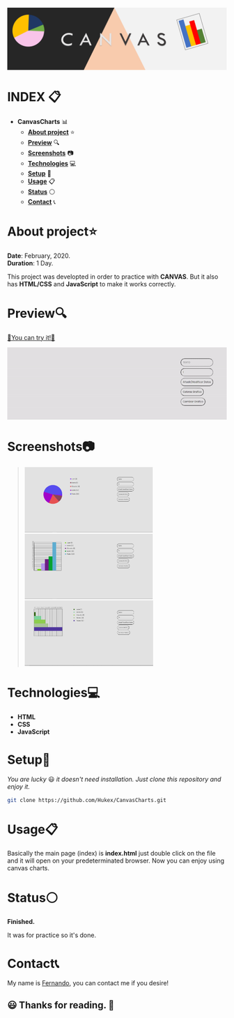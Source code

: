 

![IMG](https://github.com/Hukex/CanvasCharts/blob/master/readmefiles/banner.png)

# INDEX 📋

- **CanvasCharts** 📊	
  - [**About project**](#about-project) ⭐
  - [**Preview**](#preview) 🔍
  - [**Screenshots**](#screenshots) 📷
  - [**Technologies**](#technologies) 💻
  - [**Setup**](#setup) 🔧
  - [**Usage**](#usage) 📋
  - [**Status**](#status) ⚪
  - [**Contact**](#contact) 📞




# About project⭐



**Date**: February, 2020.   
**Duration**: 1 Day.


This project was developted in order to practice with **CANVAS**.
But it also has **HTML/CSS** and **JavaScript** to make it works correctly.

# Preview🔍

[💠You can try it!💠](https://hukex.github.io/CanvasCharts/)

 ![GIF](https://github.com/Hukex/CanvasCharts/blob/master/readmefiles/preview.gif)
</p>

# Screenshots📷

><img src="readmefiles/1.png" height="150"/>
><img src="readmefiles/2.png" height="150"/>
><img src="readmefiles/3.png" height="150"/>




# Technologies💻

- **HTML**
- **CSS**
- **JavaScript**



# Setup🔧

*You are lucky* 😃 *it doesn't need installation. Just clone this repository and enjoy it.*

```bash
git clone https://github.com/Hukex/CanvasCharts.git
```

# Usage📋

Basically the main page (index) is **index.html** just double click on the file and it will open on your predeterminated browser.
Now you can enjoy using canvas charts.



# Status⚪

**Finished.**

It was for practice so it's done.

# Contact📞

My name is [Fernando](https://www.linkedin.com/in/fevm/), you can contact me if you desire!


## 😃 Thanks for reading. 👋

